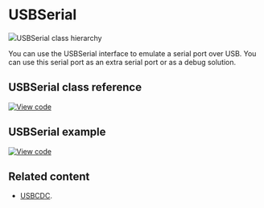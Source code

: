 # USBSerial

<span class="images">![](https://os.mbed.com/docs/mbed-os/v6.4/mbed-os-api-doxy/class_u_s_b_serial.png)<span>USBSerial class hierarchy</span></span>

You can use the USBSerial interface to emulate a serial port over USB. You can use this serial port as an extra serial port or as a debug solution. 

## USBSerial class reference

[![View code](https://www.mbed.com/embed/?type=library)](https://os.mbed.com/docs/mbed-os/v6.4/mbed-os-api-doxy/class_u_s_b_serial.html)

## USBSerial example

[![View code](https://www.mbed.com/embed/?url=https://github.com/ARMmbed/mbed-os-snippet-USBSerial/tree/v6.4)](https://github.com/ARMmbed/mbed-os-snippet-USBSerial/blob/v6.4/main.cpp)

## Related content

- [USBCDC](usbcdc.html).
